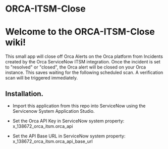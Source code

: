# ORCA-ITSM-Close
# Welcome to the ORCA-ITSM-Close wiki!

This small app will close off Orca Alerts on the Orca platform from Incidents created by the Orca ServiceNow ITSM integration. Once the incident is set to "resolved" or "closed", the Orca alert will be closed on your Orca instance. This saves waiting for the following scheduled scan. A verification scan will be triggered immediately.

## Installation.

* Import this application from this repo into ServiceNow using the Servicenow System Application Studio.

* Set the Orca API Key in ServiceNow system property: x_138672_orca_itsm.orca_api

* Set the API Base URL in ServiceNow system property: x_138672_orca_itsm.orca_api_base_url
